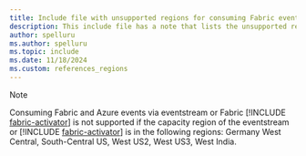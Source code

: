 ```yaml
---
title: Include file with unsupported regions for consuming Fabric events
description: This include file has a note that lists the unsupported regions for consuming Fabric and Azure events via Fabric event streams. 
author: spelluru
ms.author: spelluru
ms.topic: include
ms.date: 11/18/2024
ms.custom: references_regions
---
```


> [!NOTE]
> Consuming Fabric and Azure events via eventstream or Fabric [!INCLUDE [fabric-activator](../../real-time-intelligence/includes/fabric-activator.md)] is not supported if the capacity region of the eventstream or [!INCLUDE [fabric-activator](../../real-time-intelligence/includes/fabric-activator.md)] is in the following regions: Germany West Central, South-Central US, West US2, West US3, West India.
